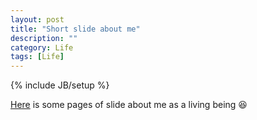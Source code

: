 ```yaml
---
layout: post
title: "Short slide about me"
description: ""
category: Life 
tags: [Life]
---
```

{% include JB/setup %}
<script type="text/javascript"
 src="http://cdn.mathjax.org/mathjax/latest/MathJax.js?config=TeX-AMS-MML_HTMLorMML">
</script>
 



[Here](https://github.com/hongyusu/Posters_and_Presentations/blob/master/Presentations/Aboutme/example.pdf) is some pages of slide about me as a living being :laughing: